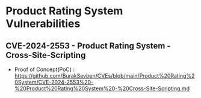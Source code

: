 # Product Rating System Vulnerabilities

## CVE-2024-2553 - Product Rating System - Cross-Site-Scripting 
+ Proof of Concept(PoC) : https://github.com/BurakSevben/CVEs/blob/main/Product%20Rating%20System/CVE-2024-2553%20-%20Product%20Rating%20System%20-%20Cross-Site-Scripting.md


